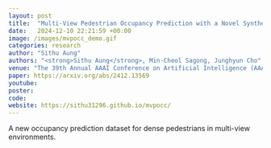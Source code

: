 ```yaml
---
layout: post
title:  "Multi-View Pedestrian Occupancy Prediction with a Novel Synthetic Dataset"
date:   2024-12-10 22:21:59 +00:00
image: /images/mvpocc_demo.gif
categories: research
author: "Sithu Aung"
authors: "<strong>Sithu Aung</strong>, Min-Cheol Sagong, Junghyun Cho"
venue: "The 39th Annual AAAI Conference on Artificial Intelligence (AAAI), 2025"
paper: https://arxiv.org/abs/2412.13569
youtube: 
poster: 
code:
website: https://sithu31296.github.io/mvpocc/
---
```

A new occupancy prediction dataset for dense pedestrians in multi-view environments.